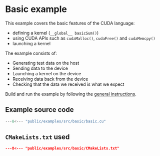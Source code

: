 # Basic example

This example covers the basic features of the CUDA language:

- defining a kernel (`__global__ basicSum()`)
- using CUDA APIs such as `cudaMalloc()`, `cudaFree()` and `cudaMemcpy()`
- launching a kernel

The example consists of:

- Generating test data on the host
- Sending data to the device
- Launching a kernel on the device
- Receiving data back from the device
- Checking that the data we received is what we expect

Build and run the example by following the [general instructions](./README.md).

## Example source code

```cpp
---8<--- "public/examples/src/basic/basic.cu"
```

## `CMakeLists.txt` used

```cmake
---8<--- "public/examples/src/basic/CMakeLists.txt"
```
